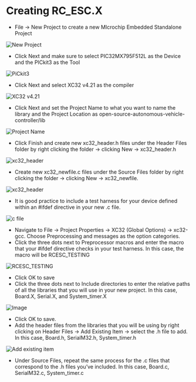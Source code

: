 # Creating RC_ESC.X

- File -> New Project to create a new MIcrochip Embedded Standalone Project

![New Project](../assets/images/RC_ESC/image1.png)

- Click Next and make sure to select PIC32MX795F512L as the Device and the PICkit3 as the Tool

![PiCkit3](../assets/images/RC_ESC/image2.png)

- Click Next and select XC32 v4.21 as the compiler

![XC32 v4.21](../assets/images/RC_ESC/image3.png)

- Click Next and set the Project Name to what you want to name the library and the Project Location as open-source-autonomous-vehicle-controller/lib

![Project Name](../assets/images/RC_ESC/image4.png)

- Click Finish and create new xc32_header.h files under the Header Files folder by right clicking the folder -> clicking New -> xc32_header.h

![xc32_header](../assets/images/RC_ESC/image5.png)

- Create new xc32_newfile.c files under the Source Files folder by right clicking the folder -> clicking New -> xc32_newfile.

![xc32_header](../assets/images/RC_ESC/image6.png)

- It is good practice to include a test harness for your device defined within an #ifdef directive in your new .c file.

![c file](../assets/images/RC_ESC/image7.png)

- Navigate to File -> Project Properties -> XC32 (Global Options) -> xc32-gcc. Choose Preprocessing and messages as the option categories.
- Click the three dots next to Preprocessor macros and enter the macro that your #ifdef directive checks in your test harness. In this case, the macro will be RCESC_TESTING

![RCESC_TESTING](../assets/images/RC_ESC/image8.png)

- Click OK to save
- Click the three dots next to Include directories to enter the relative paths of all the libraries that you will use in your new project. In this case, Board.X, Serial.X, and System_timer.X

![Image](../assets/images/RC_ESC/image9.png)

- Click OK to save.
- Add the header files from the libraries that you will be using by right clicking on Header Files -> Add Existing Item -> select the .h file to add. In this case, Board.h, SerialM32.h, System_timer.h

![Add existing item](../assets/images/RC_ESC/image10.png)

- Under Source Files, repeat the same process for the .c files that correspond to the .h files you’ve included. In this case, Board.c, SerialM32.c, System_timer.c
